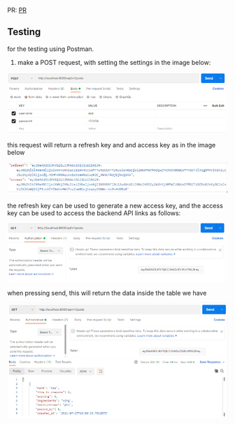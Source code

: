 PR: [PR](https://github.com/abdalrahmansamara/Authentication/pull/1)


## Testing

for the testing using Postman.

1. make a POST request, with setting the settings in the image below:

![image](resources/1.PNG)

this request will return a refresh key and and access key as in the image below

![image](resources/2.PNG)

the refresh key can be used to generate a new access key, and the access key can be used to access the backend API links as follows:

![image](resources/3.PNG)

when pressing send, this will return the data inside the table we have

![image](resources/4.PNG)
